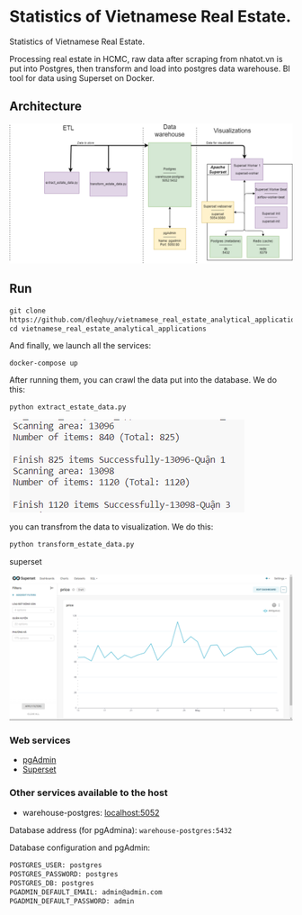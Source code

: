 # Statistics of Vietnamese Real Estate.

Statistics of Vietnamese Real Estate.

Processing real estate in HCMC, raw data after scraping from nhatot.vn is put into Postgres, then transform and load into postgres data warehouse. BI tool for data using Superset on Docker.

## Architecture

![](docs/Architecture.drawio.png)

## Run

    git clone https://github.com/dleqhuy/vietnamese_real_estate_analytical_applications.git
    cd vietnamese_real_estate_analytical_applications

And finally, we launch all the services:

```sh
docker-compose up
```

After running them, you can crawl the data put into the database. We do this:

```sh
python extract_estate_data.py
```
![](docs/extract_estate_data.png)

you can transfrom the data to visualization. We do this:
```sh
python transform_estate_data.py
```
superset

![](docs/superset.png)

### Web services

*   [pgAdmin](http://localhost:5050)
*   [Superset](http://localhost:5054)

### Other services available to the host

*   warehouse-postgres: [localhost:5052](\[localhost:5052])

Database address (for pgAdmina): `warehouse-postgres:5432`

Database configuration and pgAdmin:

```text
POSTGRES_USER: postgres
POSTGRES_PASSWORD: postgres
POSTGRES_DB: postgres
PGADMIN_DEFAULT_EMAIL: admin@admin.com
PGADMIN_DEFAULT_PASSWORD: admin
```


